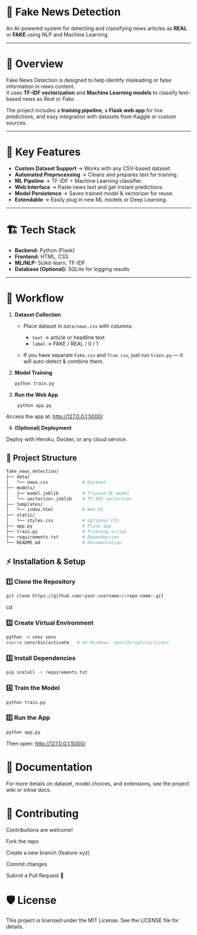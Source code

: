 # 🚀 Fake News Detection  
An AI-powered system for detecting and classifying news articles as **REAL** or **FAKE** using NLP and Machine Learning.  

---

# 📌 Overview  
Fake News Detection is designed to help identify misleading or false information in news content.  
It uses **TF-IDF vectorization** and **Machine Learning models** to classify text-based news as *Real* or *Fake*.  

The project includes a **training pipeline**, a **Flask web app** for live predictions, and easy integration with datasets from Kaggle or custom sources.  

---

# 🌟 Key Features  
- **Custom Dataset Support** → Works with any CSV-based dataset.  
- **Automated Preprocessing** → Cleans and prepares text for training.  
- **ML Pipeline** → TF-IDF + Machine Learning classifier.  
- **Web Interface** → Paste news text and get instant predictions.  
- **Model Persistence** → Saves trained model & vectorizer for reuse.  
- **Extendable** → Easily plug in new ML models or Deep Learning.  

---

# 🏗️ Tech Stack  
- **Backend:** Python (Flask)  
- **Frontend:** HTML, CSS  
- **ML/NLP:** Scikit-learn, TF-IDF  
- **Database (Optional):** SQLite for logging results  

---

# 🔨 Workflow  

1. **Dataset Collection**  
   - Place dataset in `data/news.csv` with columns:  
     - `text` → article or headline text  
     - `label` → FAKE / REAL / 0 / 1  

   - If you have separate `Fake.csv` and `True.csv`, just run `train.py` — it will auto-detect & combine them.  

2. **Model Training**  
   ```sh
   python train.py

3. **Run the Web App**
   ```sh
    python app.py

Access the app at: http://127.0.0.1:5000/

4.  **(Optional) Deployment**

Deploy with Heroku, Docker, or any cloud service.

## 📂 Project Structure

   ```sh
fake_news_detection/
├── data/
│   └── news.csv             # Dataset
├── models/
│   ├── model.joblib         # Trained ML model
│   └── vectorizer.joblib    # TF-IDF vectorizer
├── templates/
│   └── index.html           # Web UI
├── static/
│   └── styles.css           # Optional CSS
├── app.py                   # Flask app
├── train.py                 # Training script
├── requirements.txt         # Dependencies
└── README.md                # Documentation
   ```
## ⚡ Installation & Setup
### 1️⃣ Clone the Repository
```sh
git clone https://github.com/<your-username>/<repo-name>.git
```
cd <repo-name>

### 2️⃣ Create Virtual Environment
```sh
python -m venv venv
source venv/bin/activate   # On Windows: venv\Scripts\activate
```
### 3️⃣ Install Dependencies
```sh
pip install -r requirements.txt
```
### 4️⃣ Train the Model
```sh
python train.py
```
### 5️⃣ Run the App
```sh
python app.py
```
Then open: http://127.0.0.1:5000/

# 📄 Documentation

For more details on dataset, model choices, and extensions, see the project wiki or inline docs.

# 🤝 Contributing

Contributions are welcome!

Fork the repo

Create a new branch (feature-xyz)

Commit changes

Submit a Pull Request 🚀

# 🛡️ License

This project is licensed under the MIT License. See the LICENSE file for details.


